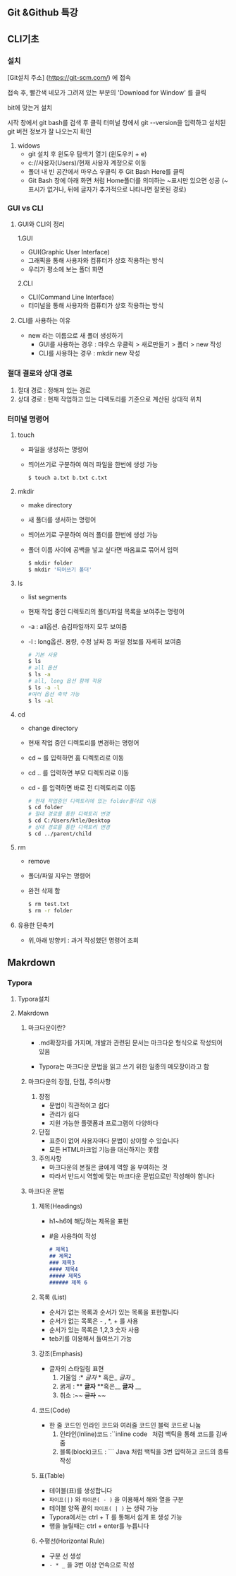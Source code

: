 ## Git &Github 특강

## CLI기초

### 설치

[Git설치 주소] (https://git-scm.com/) 에 접속

접속 후, 빨간색 네모가 그려져 있는 부분의 'Download for Window' 를 클릭

bit에 맞는거 설치

시작 창에서 git bash를 검색 후 클릭 터미널 창에서 git --version을 입력하고 설치된 git 버전 정보가 잘 나오는지 확인

1. widows
   - git 설치 후 윈도우 탐색기 열기 (윈도우키 + e)
   - c://사용자(Users)/현재 사용자 계정으로 이동
   - 폴더 내 빈 공간에서 마우스 우클릭 후 Git Bash Here를 클릭
   - Git Bash 창에 아래 화면 처럼 Home폴더를 의미하는 ~표시만 있으면 성공 (~표시가 없거나, 뒤에 글자가 추가적으로 나타나면 잘못된 경로)

### GUI vs CLI

1. GUI와 CLI의 정리

   1.GUI

   - GUI(Graphic User Interface)
   - 그래픽을 통해 사용자와 컴퓨터가 상호 작용하는 방식
   - 우리가 평소에 보는 폴더 화면

   2.CLI

   - CLI(Command Line Interface)
   - 터미널을 통해 사용자와 컴퓨터가 상호 작용하는 방식

2. CLI를 사용하는 이유
   * new 라는 이름으로 새 폴더 생성하기
     * GUI를 사용하는 경우 : 마우스 우클릭 > 새로만들기 > 폴더 > new 작성
     * CLI를 사용하는 경우 : mkdir new 작성

### 절대 결로와 상대 경로

1. 절대 경로 : 정해져 있는 경로
2. 상대 경로 : 현재 작업하고 있는 디렉토리를 기준으로 계산된 상대적 위치

### 터미널 명령어

1. touch

   * 파일을 생성하는 명령어

   * 띄어쓰기로 구분하여 여러 파일을 한번에 생성 가능

     ```bash
     $ touch a.txt b.txt c.txt
     ```

     

2. mkdir

   * make directory

   * 새 폴더를 생서하는 명령어

   * 띄어쓰기로 구분하여 여러 폴더를 한번에 생성 가능

   * 폴더 이름 사이에 공백을 넣고 싶다면 따옴표로 묶어서 입력

     ```bash
     $ mkdir folder
     $ mkdir '띄어쓰기 폴더'
     ```

3. ls

   * list segments

   * 현재 작업 중인 디렉토리의 폴더/파일 목록을 보여주는 명령어

   * -a : all옵션. 숨김파일까지 모두 보여줌

   * -l : long옵션. 용량, 수정 날짜 등 파일 정보를 자세히 보여줌

     ``` bash
     # 기본 사용
     $ ls
     # all 옵션
     $ ls -a
     # all, long 옵션 함께 적용
     $ ls -a -l
     #여러 옵션 축약 가능
     $ ls -al
     ```

4. cd

   - change directory

   - 현재 작업 중인 디렉토리를 변경하는 명령어

   - cd ~ 를 입력하면 홈 디렉토리로 이동

   - cd .. 를 입력하면 부모 디렉토리로 이동

   - cd - 를 입력하면 바로 전 디렉토리로 이동

     ```bash
     # 현재 작업중인 디렉토리에 있는 folder폴더로 이동
     $ cd folder
     # 절대 경로를 통한 디렉토리 변경
     $ cd C:/Users/ktle/Desktop
     # 상대 경로를 통한 디렉토리 변경
     $ cd ../parent/child
     ```

5. rm

   - remove

   - 폴더/파일 지우는 명령어

   - 완전 삭제 함

     ```bash
     $ rm test.txt
     $ rm -r folder
     ```

6. 유용한 단축키

   - 위,아래 방향키 : 과거 작성했던 명령어 조회

## Makrdown

### Typora 

1. Typora설치 

2. Makrdown

   1. 마크다운이란?

      - .md확장자를 가지며, 개발과 관련된 문서는 마크다운 형식으로 작성되어 있음

      - Typora는 마크다운 문법을 읽고 쓰기 위한 일종의 메모장이라고 함

   2. 마크다운의 장점, 단점, 주의사항

      1. 장점
         - 문법이 직관적이고 쉽다
         - 관리가 쉽다
         - 지원 가능한 플랫폼과 프로그램이 다양하다
      2. 단점
         - 표준이 없어 사용자마다 문법이 상이할 수 있습니다
         - 모든 HTML마크업 기능을 대신하지는 못함
      3. 주의사항
         - 마크다운의 본질은 글에게 역할 을 부여하는 것
         - 따라서 반드시 역할에 맞는 마크다운 문법으로만 작성해야 합니다

   3. 마크다운 문법

      1. 제목(Headings)

         - h1~h6에 해당하는 제목을 표현

         - #을 사용하여 작성

           ``` markdown
           # 제목1
           ## 제목2
           ### 제목3
           #### 제목4
           ##### 제목5
           ###### 제목 6
           ```

      2. 목록 (List)

         - 순서가 없는 목록과 순서가 있는 목록을 표현합니다
         - 순서가 없는 목록은 - , *, + 를 사용
         - 순서가 있는 목록은 1,2,3 숫자 사용
         - teb키를 이용해서 들여쓰기 가능

      3. 강조(Emphasis)

         - 글자의 스타일링 표현
           1. 기울임 :* *글자* * 혹은_  _글자_ _
           2. 굵게 : ** **글자** **혹은__  __글자__ __
           3. 취소 :~~ ~~글자~~ ~~

      4. 코드(Code)

         - 한 줄 코드인 인라인 코드와 여러줄 코드인 블럭 코드로 나눔
           1. 인라인(Inline)코드 :``inline code ` `처럼 백틱을 통해 코드를 감싸줌
           2. 블록(block)코드 : ``` Java 처럼 백틱을 3번 입력하고 코드의 종류 작성

      5. 표(Table)

         - 테이블(표)를 생성합니다
         - `파이프(|)` 와 `하이픈( - )` 을 이용해서 해와 열을 구분
         - 테이블 양쪽 끝의 `파이프( | )` 는 생략 가능
         - Typora에서는 ctrl + T 를 통해서 쉽게 표 생성 가능
         - 행을 늘릴때는 ctrl + enter를 누릅니다

      6. 수평선(Horizontal Rule)

         - 구분 선 생성
         - `- * _` 을 3번 이상 연속으로 작성

   

